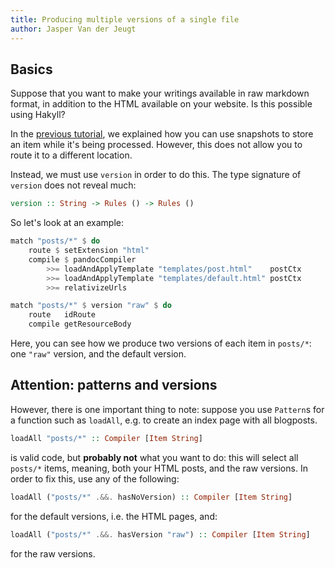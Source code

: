 ```yaml
---
title: Producing multiple versions of a single file
author: Jasper Van der Jeugt
---
```


Basics
------

Suppose that you want to make your writings available in raw markdown format, in
addition to the HTML available on your website. Is this possible using Hakyll?

In the [previous tutorial], we explained how you can use snapshots to store an
item while it's being processed. However, this does not allow you to route it to
a different location.

[previous tutorial]: /tutorials/05-snapshots-feeds.html

Instead, we must use `version` in order to do this. The type signature of
`version` does not reveal much:

```haskell
version :: String -> Rules () -> Rules ()
```

So let's look at an example:

```haskell
match "posts/*" $ do
    route $ setExtension "html"
    compile $ pandocCompiler
        >>= loadAndApplyTemplate "templates/post.html"    postCtx
        >>= loadAndApplyTemplate "templates/default.html" postCtx
        >>= relativizeUrls

match "posts/*" $ version "raw" $ do
    route   idRoute
    compile getResourceBody
```

Here, you can see how we produce two versions of each item in `posts/*`: one
`"raw"` version, and the default version.

Attention: patterns and versions
--------------------------------

However, there is one important thing to note: suppose you use `Pattern`s for a
function such as `loadAll`, e.g. to create an index page with all blogposts.

```haskell
loadAll "posts/*" :: Compiler [Item String]
```

is valid code, but **probably not** what you want to do: this will select all
`posts/*` items, meaning, both your HTML posts, and the raw versions. In order
to fix this, use any of the following:

```haskell
loadAll ("posts/*" .&&. hasNoVersion) :: Compiler [Item String]
```

for the default versions, i.e. the HTML pages, and:

```haskell
loadAll ("posts/*" .&&. hasVersion "raw") :: Compiler [Item String]
```

for the raw versions.
